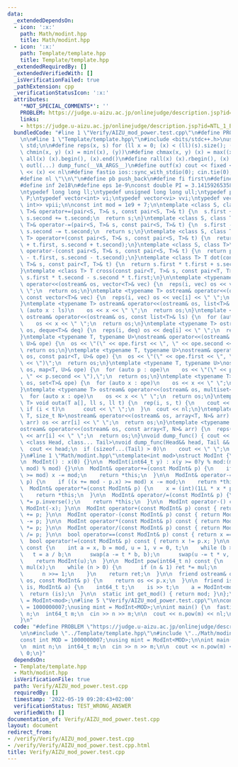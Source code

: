 ```yaml
---
data:
  _extendedDependsOn:
  - icon: ':x:'
    path: Math/modint.hpp
    title: Math/modint.hpp
  - icon: ':x:'
    path: Template/template.hpp
    title: Template/template.hpp
  _extendedRequiredBy: []
  _extendedVerifiedWith: []
  _isVerificationFailed: true
  _pathExtension: cpp
  _verificationStatusIcon: ':x:'
  attributes:
    '*NOT_SPECIAL_COMMENTS*': ''
    PROBLEM: https://judge.u-aizu.ac.jp/onlinejudge/description.jsp?id=NTL_1_B
    links:
    - https://judge.u-aizu.ac.jp/onlinejudge/description.jsp?id=NTL_1_B
  bundledCode: "#line 1 \"Verify/AIZU_mod_power.test.cpp\"\n#define PROBLEM \"https://judge.u-aizu.ac.jp/onlinejudge/description.jsp?id=NTL_1_B\"\
    \n\n#line 1 \"Template/template.hpp\"\n#include <bits/stdc++.h>\nusing namespace\
    \ std;\n\n#define reps(x, s) for (ll x = 0; (x) < (ll)(s).size(); (x)++)\n#define\
    \ chmin(x, y) (x) = min((x), (y))\n#define chmax(x, y) (x) = max((x), (y))\n#define\
    \ all(x) (x).begin(), (x).end()\n#define rall(x) (x).rbegin(), (x).rend()\n#define\
    \ outl(...) dump_func(__VA_ARGS__)\n#define outf(x) cout << fixed << setprecision(16)\
    \ << (x) << nl\n#define fastio ios::sync_with_stdio(0); cin.tie(0); cout.tie(0)\n\
    #define nl \"\\n\"\n#define pb push_back\n#define fi first\n#define se second\n\
    #define inf 2e18\n#define eps 1e-9\nconst double PI = 3.1415926535897932384626433;\n\
    \ntypedef long long ll;\ntypedef unsigned long long ull;\ntypedef pair<ll, ll>\
    \ P;\ntypedef vector<int> vi;\ntypedef vector<vi> vvi;\ntypedef vector<pair<int,\
    \ int>> vpii;\n\nconst int mod = 1e9 + 7;\n\ntemplate <class S, class T>\npair<S,\
    \ T>& operator+=(pair<S, T>& s, const pair<S, T>& t) {\n  s.first += t.first,\
    \ s.second += t.second;\n  return s;\n}\ntemplate <class S, class T>\npair<S,\
    \ T>& operator-=(pair<S, T>& s, const pair<S, T>& t) {\n  s.first -= t.first,\
    \ s.second -= t.second;\n  return s;\n}\ntemplate <class S, class T>\npair<S,\
    \ T> operator+(const pair<S, T>& s, const pair<S, T>& t) {\n  return pair<S, T>(s.first\
    \ + t.first, s.second + t.second);\n}\ntemplate <class S, class T>\npair<S, T>\
    \ operator-(const pair<S, T>& s, const pair<S, T>& t) {\n  return pair<S, T>(s.first\
    \ - t.first, s.second - t.second);\n}\ntemplate <class T> T dot(const pair<T,\
    \ T>& s, const pair<T, T>& t) {\n  return s.first * t.first + s.second * t.second;\n\
    }\ntemplate <class T> T cross(const pair<T, T>& s, const pair<T, T>& t) {\n  return\
    \ s.first * t.second - s.second * t.first;\n}\n\ntemplate <typename T> ostream&\
    \ operator<<(ostream& os, vector<T>& vec) {\n  reps(i, vec) os << vec[i] << \"\
    \ \";\n  return os;\n}\ntemplate <typename T> ostream& operator<<(ostream& os,\
    \ const vector<T>& vec) {\n  reps(i, vec) os << vec[i] << \" \";\n  return os;\n\
    }\ntemplate <typename T> ostream& operator<<(ostream& os, list<T>& ls) {\n  for\
    \ (auto x : ls)\n    os << x << \" \";\n  return os;\n}\ntemplate <typename T>\
    \ ostream& operator<<(ostream& os, const list<T>& ls) {\n  for (auto x : ls)\n\
    \    os << x << \" \";\n  return os;\n}\ntemplate <typename T> ostream& operator<<(ostream&\
    \ os, deque<T>& deq) {\n  reps(i, deq) os << deq[i] << \" \";\n  return os;\n\
    }\ntemplate <typename T, typename U>\nostream& operator<<(ostream& os, pair<T,\
    \ U>& ope) {\n  os << \"(\" << ope.first << \", \" << ope.second << \")\";\n \
    \ return os;\n}\ntemplate <typename T, typename U>\nostream& operator<<(ostream&\
    \ os, const pair<T, U>& ope) {\n  os << \"(\" << ope.first << \", \" << ope.second\
    \ << \")\";\n  return os;\n}\ntemplate <typename T, typename U>\nostream& operator<<(ostream&\
    \ os, map<T, U>& ope) {\n  for (auto p : ope)\n    os << \"(\" << p.first << \"\
    , \" << p.second << \"),\";\n  return os;\n}\ntemplate <typename T> ostream& operator<<(ostream&\
    \ os, set<T>& ope) {\n  for (auto x : ope)\n    os << x << \" \";\n  return os;\n\
    }\ntemplate <typename T> ostream& operator<<(ostream& os, multiset<T>& ope) {\n\
    \  for (auto x : ope)\n    os << x << \" \";\n  return os;\n}\ntemplate <typename\
    \ T> void outa(T a[], ll s, ll t) {\n  rep(i, s, t) {\n    cout << a[i];\n   \
    \ if (i < t)\n      cout << \" \";\n  }\n  cout << nl;\n}\ntemplate <typename\
    \ T, size_t N>\nostream& operator<<(ostream& os, array<T, N>& arr) {\n  reps(i,\
    \ arr) os << arr[i] << \" \";\n  return os;\n}\ntemplate <typename T, size_t N>\n\
    ostream& operator<<(ostream& os, const array<T, N>& arr) {\n  reps(i, arr) os\
    \ << arr[i] << \" \";\n  return os;\n}\nvoid dump_func() { cout << nl; }\ntemplate\
    \ <class Head, class... Tail>\nvoid dump_func(Head&& head, Tail &&...tail) {\n\
    \  cout << head;\n  if (sizeof...(Tail) > 0)\n    cout << \" \";\n  dump_func(std::move(tail)...);\n\
    }\n#line 1 \"Math/modint.hpp\"\ntemplate<int mod>\nstruct ModInt {\n  int x;\n\
    \n  ModInt() : x(0) {}\n\n  ModInt(int64_t y) : x(y >= 0?y % mod:(mod - (-y) %\
    \ mod) % mod) {}\n\n  ModInt& operator+=(const ModInt& p) {\n    if ((x += p.x)\
    \ >= mod) x -= mod;\n    return *this;\n  }\n\n  ModInt& operator-=(const ModInt&\
    \ p) {\n    if ((x += mod - p.x) >= mod) x -= mod;\n    return *this;\n  }\n\n\
    \  ModInt& operator*=(const ModInt& p) {\n    x = (int)(1LL * x * p.x % mod);\n\
    \    return *this;\n  }\n\n  ModInt& operator/=(const ModInt& p) {\n    *this\
    \ *= p.inverse();\n    return *this;\n  }\n\n  ModInt operator-() const { return\
    \ ModInt(-x); }\n\n  ModInt operator+(const ModInt& p) const { return ModInt(*this)\
    \ += p; }\n\n  ModInt operator-(const ModInt& p) const { return ModInt(*this)\
    \ -= p; }\n\n  ModInt operator*(const ModInt& p) const { return ModInt(*this)\
    \ *= p; }\n\n  ModInt operator/(const ModInt& p) const { return ModInt(*this)\
    \ /= p; }\n\n  bool operator==(const ModInt& p) const { return x == p.x; }\n\n\
    \  bool operator!=(const ModInt& p) const { return x != p.x; }\n\n  ModInt inverse()\
    \ const {\n    int a = x, b = mod, u = 1, v = 0, t;\n    while (b > 0) {\n   \
    \   t = a / b;\n      swap(a -= t * b, b);\n      swap(u -= t * v, v);\n    }\n\
    \    return ModInt(u);\n  }\n\n  ModInt pow(int64_t n) const {\n    ModInt ret(1),\
    \ mul(x);\n    while (n > 0) {\n      if (n & 1) ret *= mul;\n      mul *= mul;\n\
    \      n >>= 1;\n    }\n    return ret;\n  }\n\n  friend ostream& operator<<(ostream&\
    \ os, const ModInt& p) {\n    return os << p.x;\n  }\n\n  friend istream& operator>>(istream&\
    \ is, ModInt& a) {\n    int64_t t;\n    is >> t;\n    a = ModInt<mod>(t);\n  \
    \  return (is);\n  }\n\n  static int get_mod() { return mod; }\n};\n\nusing modint\
    \ = ModInt<mod>;\n#line 5 \"Verify/AIZU_mod_power.test.cpp\"\n\nconst int MOD\
    \ = 1000000007;\nusing mint = ModInt<MOD>;\n\nint main() {\n  fastio;\n\n  mint\
    \ n;\n  int64_t m;\n  cin >> n >> m;\n\n  cout << n.pow(m) << nl;\n  return 0;\n\
    }\n"
  code: "#define PROBLEM \"https://judge.u-aizu.ac.jp/onlinejudge/description.jsp?id=NTL_1_B\"\
    \n\n#include \"../Template/template.hpp\"\n#include \"../Math/modint.hpp\"\n\n\
    const int MOD = 1000000007;\nusing mint = ModInt<MOD>;\n\nint main() {\n  fastio;\n\
    \n  mint n;\n  int64_t m;\n  cin >> n >> m;\n\n  cout << n.pow(m) << nl;\n  return\
    \ 0;\n}"
  dependsOn:
  - Template/template.hpp
  - Math/modint.hpp
  isVerificationFile: true
  path: Verify/AIZU_mod_power.test.cpp
  requiredBy: []
  timestamp: '2022-05-19 09:20:43+02:00'
  verificationStatus: TEST_WRONG_ANSWER
  verifiedWith: []
documentation_of: Verify/AIZU_mod_power.test.cpp
layout: document
redirect_from:
- /verify/Verify/AIZU_mod_power.test.cpp
- /verify/Verify/AIZU_mod_power.test.cpp.html
title: Verify/AIZU_mod_power.test.cpp
---
```

